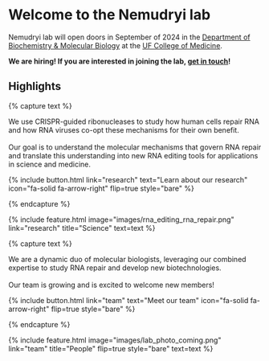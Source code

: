 ---
---

# Welcome to the Nemudryi lab

Nemudryi lab will open doors in September of 2024 in the [Department of Biochemistry & Molecular Biology](https://biochem.med.ufl.edu) at the [UF College of Medicine](https://med.ufl.edu).


**We are hiring! If you are interested in joining the lab, [get in touch](join)!**



## Highlights


{% capture text %}

We use CRISPR-guided ribonucleases to study how human cells repair RNA and how RNA viruses co-opt these mechanisms for their own benefit.
<br><br>
Our goal is to understand the molecular mechanisms that govern RNA repair and translate this understanding into new RNA editing tools for applications in science and medicine.


{%
  include button.html
  link="research"
  text="Learn about our research"
  icon="fa-solid fa-arrow-right"
  flip=true
  style="bare"
%}

{% endcapture %}

{%
  include feature.html
  image="images/rna_editing_rna_repair.png"
  link="research"
  title="Science"
  text=text
%}

{% capture text %}

We are a dynamic duo of molecular biologists, leveraging our combined expertise to study RNA repair and develop new biotechnologies.<br><br>
Our team is growing and is excited to welcome new members!


{%
  include button.html
  link="team"
  text="Meet our team"
  icon="fa-solid fa-arrow-right"
  flip=true
  style="bare"
%}

{% endcapture %}

{%
  include feature.html
  image="images/lab_photo_coming.png"
  link="team"
  title="People"
  flip=true
  style="bare"
  text=text
%}



